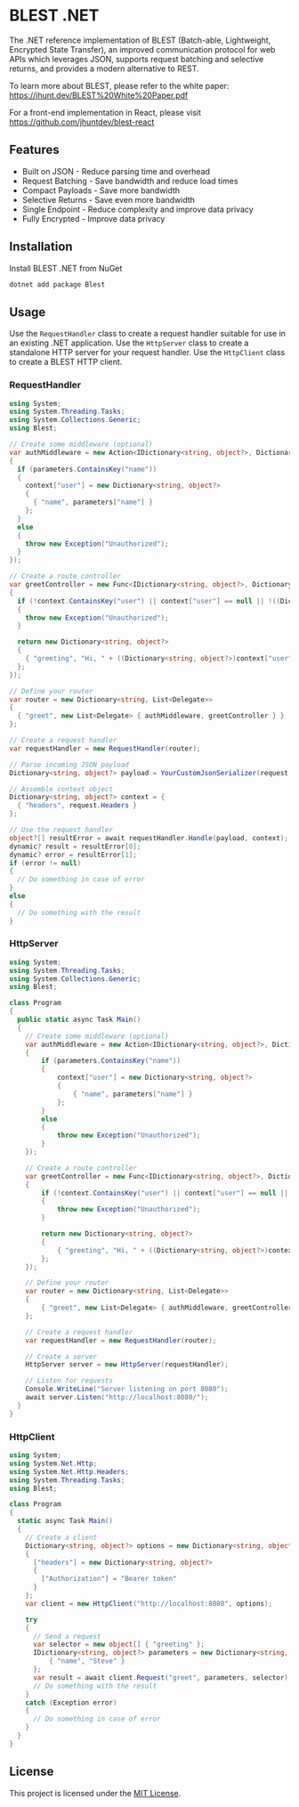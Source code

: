 # BLEST .NET

The .NET reference implementation of BLEST (Batch-able, Lightweight, Encrypted State Transfer), an improved communication protocol for web APIs which leverages JSON, supports request batching and selective returns, and provides a modern alternative to REST.

To learn more about BLEST, please refer to the white paper: https://jhunt.dev/BLEST%20White%20Paper.pdf

For a front-end implementation in React, please visit https://github.com/jhuntdev/blest-react

## Features

- Built on JSON - Reduce parsing time and overhead
- Request Batching - Save bandwidth and reduce load times
- Compact Payloads - Save more bandwidth
- Selective Returns - Save even more bandwidth
- Single Endpoint - Reduce complexity and improve data privacy
- Fully Encrypted - Improve data privacy

## Installation

Install BLEST .NET from NuGet

```bash
dotnet add package Blest
```

## Usage

Use the `RequestHandler` class to create a request handler suitable for use in an existing .NET application. Use the `HttpServer` class to create a standalone HTTP server for your request handler. Use the `HttpClient` class to create a BLEST HTTP client.

### RequestHandler

```c#
using System;
using System.Threading.Tasks;
using System.Collections.Generic;
using Blest;

// Create some middleware (optional)
var authMiddleware = new Action<IDictionary<string, object?>, Dictionary<string, object?>>((parameters, context) =>
{
  if (parameters.ContainsKey("name"))
  {
    context["user"] = new Dictionary<string, object?>
    {
      { "name", parameters["name"] }
    };
  }
  else
  {
    throw new Exception("Unauthorized");
  }
});

// Create a route controller
var greetController = new Func<IDictionary<string, object?>, Dictionary<string, object?>, Dictionary<string, object?>>((parameters, context) =>
{
  if (!context.ContainsKey("user") || context["user"] == null || !((Dictionary<string, object?>)context["user"]).ContainsKey("name"))
  {
    throw new Exception("Unauthorized");
  }

  return new Dictionary<string, object?>
  {
    { "greeting", "Hi, " + ((Dictionary<string, object?>)context["user"])["name"] + "!" }
  };
});

// Define your router
var router = new Dictionary<string, List<Delegate>>
{
  { "greet", new List<Delegate> { authMiddleware, greetController } }
};

// Create a request handler
var requestHandler = new RequestHandler(router);

// Parse incoming JSON payload
Dictionary<string, object?> payload = YourCustomJsonSerializer(request.Body);

// Assemble context object
Dictionary<string, object?> context = {
  { "headers", request.Headers }
};

// Use the request handler
object?[] resultError = await requestHandler.Handle(payload, context);
dynamic? result = resultError[0];
dynamic? error = resultError[1];
if (error != null)
{
  // Do something in case of error
}
else
{
  // Do something with the result
}
```

### HttpServer

```c#
using System;
using System.Threading.Tasks;
using System.Collections.Generic;
using Blest;

class Program
{
  public static async Task Main()
  {
    // Create some middleware (optional)
    var authMiddleware = new Action<IDictionary<string, object?>, Dictionary<string, object?>>((parameters, context) =>
    {
        if (parameters.ContainsKey("name"))
        {
            context["user"] = new Dictionary<string, object?>
            {
                { "name", parameters["name"] }
            };
        }
        else
        {
            throw new Exception("Unauthorized");
        }
    });

    // Create a route controller
    var greetController = new Func<IDictionary<string, object?>, Dictionary<string, object?>, Dictionary<string, object?>>((parameters, context) =>
    {
        if (!context.ContainsKey("user") || context["user"] == null || !((Dictionary<string, object?>)context["user"]).ContainsKey("name"))
        {
            throw new Exception("Unauthorized");
        }

        return new Dictionary<string, object?>
        {
            { "greeting", "Hi, " + ((Dictionary<string, object?>)context["user"])["name"] + "!" }
        };
    });

    // Define your router
    var router = new Dictionary<string, List<Delegate>>
    {
        { "greet", new List<Delegate> { authMiddleware, greetController } }
    };

    // Create a request handler
    var requestHandler = new RequestHandler(router);

    // Create a server
    HttpServer server = new HttpServer(requestHandler);

    // Listen for requests
    Console.WriteLine("Server listening on port 8080");
    await server.Listen("http://localhost:8080/");
  }
}
```

### HttpClient

```c#
using System;
using System.Net.Http;
using System.Net.Http.Headers;
using System.Threading.Tasks;
using Blest;

class Program
{
  static async Task Main()
  {
    // Create a client
    Dictionary<string, object?> options = new Dictionary<string, object?>
    {
      ["headers"] = new Dictionary<string, object?>
      {
        ["Authorization"] = "Bearer token"
      }
    };
    var client = new HttpClient("http://localhost:8080", options);

    try
    {
      // Send a request
      var selector = new object[] { "greeting" };
      IDictionary<string, object?> parameters = new Dictionary<string, object?> {
          { "name", "Steve" }
      };
      var result = await client.Request("greet", parameters, selector);
      // Do something with the result
    }
    catch (Exception error)
    {
      // Do something in case of error
    }
  }
}
```

## License

This project is licensed under the [MIT License](LICENSE).